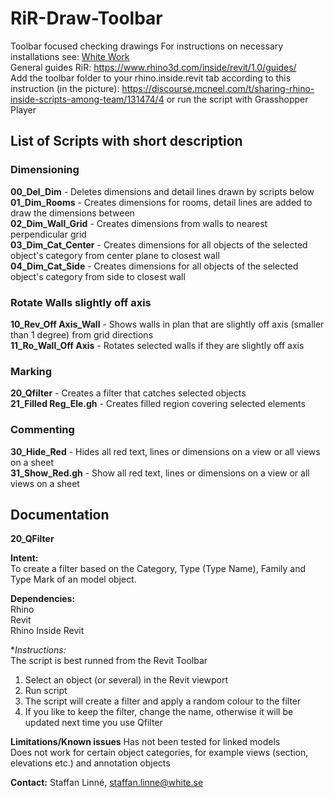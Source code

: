 # RiR-Draw-Toolbar
Toolbar focused checking drawings
For instructions on necessary installations see: [White Work](https://work.white.se/rhino-inside-revit/)  
General guides RiR: https://www.rhino3d.com/inside/revit/1.0/guides/  
Add the toolbar folder to your rhino.inside.revit tab according to this instruction (in the picture): https://discourse.mcneel.com/t/sharing-rhino-inside-scripts-among-team/131474/4 
or run the script with Grasshopper Player

## List of Scripts with short description

### Dimensioning
**00_Del_Dim** - Deletes dimensions and detail lines drawn by scripts below  
**01_Dim_Rooms** - Creates dimensions for rooms, detail lines are added to draw the dimensions between  
**02_Dim_Wall_Grid** - Creates dimensions from walls to nearest perpendicular grid  
**03_Dim_Cat_Center** - Creates dimensions for all objects of the selected object's category from center plane to closest wall  
**04_Dim_Cat_Side** - Creates dimensions for all objects of the selected object's category from side to closest wall  

### Rotate Walls slightly off axis
**10_Rev_Off Axis_Wall** - Shows walls in plan that are slightly off axis (smaller than 1 degree) from grid directions  
**11_Ro_Wall_Off Axis** - Rotates selected walls if they are slightly off axis

### Marking
**20_Qfilter** - Creates a filter that catches selected objects  
**21_Filled Reg_Ele.gh** - Creates filled region covering selected elements

### Commenting
**30_Hide_Red** - Hides all red text, lines or dimensions on a view or all views on a sheet  
**31_Show_Red.gh** - Show all red text, lines or dimensions on a view or all views on a sheet




## Documentation
**20_QFilter**

**Intent:**  
To create a filter based on the Category, Type (Type Name), Family and Type Mark of an model object. 

**Dependencies:**  
Rhino  
Revit  
Rhino Inside Revit  

**Instructions:*  
The script is best runned from the Revit Toolbar

1. Select an object (or several) in the Revit viewport  
2. Run script  
3. The script will create a filter and apply a random colour to the filter  
4. If you like to keep the filter, change the name, otherwise it will be updated next time you use Qfilter

**Limitations/Known issues** 
Has not been tested for linked models  
Does not work for certain object categories, for example views (section, elevations etc.) and annotation objects

**Contact:** 
Staffan Linné, staffan.linne@white.se
